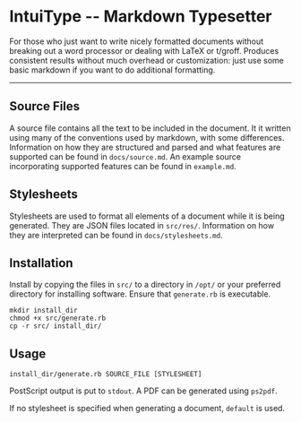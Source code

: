 # IntuiType -- Markdown Typesetter
For those who just want to write nicely formatted documents without breaking out a word processor or dealing with LaTeX or t/groff.
Produces consistent results without much overhead or customization: just use some basic markdown if you want to do additional formatting.

---

## Source Files
A source file contains all the text to be included in the document.
It it written using many of the conventions used by markdown, with some differences.
Information on how they are structured and parsed and what features are supported can be found in `docs/source.md`.
An example source incorporating supported features can be found in `example.md`.

## Stylesheets
Stylesheets are used to format all elements of a document while it is being generated.
They are JSON files located in `src/res/`.
Information on how they are interpreted can be found in `docs/stylesheets.md`.

## Installation
Install by copying the files in `src/` to a directory in `/opt/` or your preferred directory for installing software.
Ensure that `generate.rb` is executable.

```
mkdir install_dir
chmod +x src/generate.rb
cp -r src/ install_dir/
```

## Usage
```
install_dir/generate.rb SOURCE_FILE [STYLESHEET]
```
PostScript output is put to `stdout`.
A PDF can be generated using `ps2pdf`.

If no stylesheet is specified when generating a document, `default` is used.
